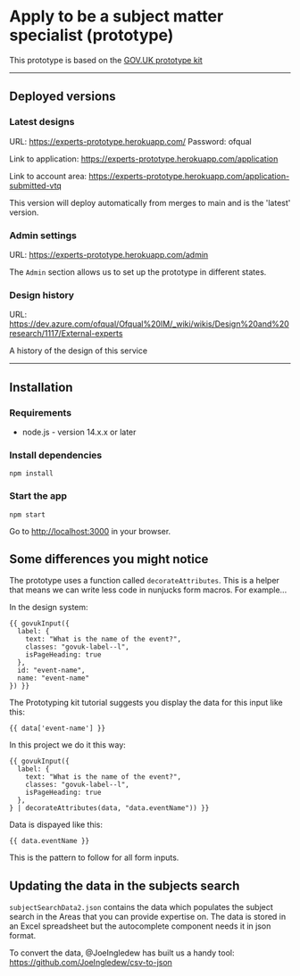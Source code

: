 # Apply to be a subject matter specialist (prototype)

This prototype is based on the [GOV.UK prototype kit](https://github.com/alphagov/govuk-prototype-kit)

----

## Deployed versions

### Latest designs

URL: https://experts-prototype.herokuapp.com/
Password: ofqual

Link to application: https://experts-prototype.herokuapp.com/application 

Link to account area: https://experts-prototype.herokuapp.com/application-submitted-vtq

This version will deploy automatically from merges to main and is the 'latest' version.

### Admin settings

URL: https://experts-prototype.herokuapp.com/admin

The <code>Admin</code> section allows us to set up the prototype in different states.

### Design history

URL: https://dev.azure.com/ofqual/Ofqual%20IM/_wiki/wikis/Design%20and%20research/1117/External-experts

A history of the design of this service

----

## Installation

### Requirements

- node.js - version 14.x.x or later

### Install dependencies

`npm install`

### Start the app

`npm start`

Go to [http://localhost:3000]() in your browser.

## Some differences you might notice

The prototype uses a function called `decorateAttributes`. This is a helper that means we can write less code in nunjucks form macros. For example...

In the design system:

```
{{ govukInput({
  label: {
    text: "What is the name of the event?",
    classes: "govuk-label--l",
    isPageHeading: true
  },
  id: "event-name",
  name: "event-name"
}) }}
```
The Prototyping kit tutorial suggests you display the data for this input like this:

`{{ data['event-name'] }}`

In this project we do it this way:

```
{{ govukInput({
  label: {
    text: "What is the name of the event?",
    classes: "govuk-label--l",
    isPageHeading: true
  },
} | decorateAttributes(data, "data.eventName")) }}
```
Data is dispayed like this:

`{{ data.eventName }}`

This is the pattern to follow for all form inputs.

## Updating the data in the subjects search

`subjectSearchData2.json` contains the data which populates the subject search in the Areas that you can provide expertise on. The data is stored in an Excel spreadsheet but the autocomplete component needs it in json format. 

To convert the data, @JoeIngledew has built us a handy tool: https://github.com/JoeIngledew/csv-to-json

